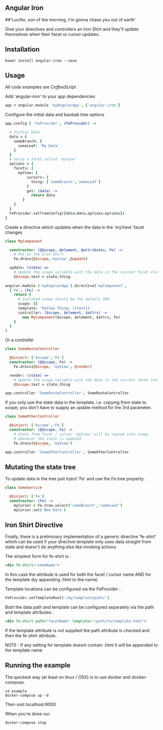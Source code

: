 Angular Iron
------------

##'Lucifer, son of the morning, I'm gonna chase you out of earth'

Give your directives and controllers an Iron Shirt and they'll update themselves when their facet or cursor updates.
 
Installation
------------

```
bower install angular-iron --save
```

Usage
-----

*All code examples are CoffeeScript*

Add 'angular-iron' to your app dependencies

```CoffeeScript
app = angular.module 'myAngularApp', ['angular-iron']
```

Configure the initial data and baobab tree options

```CoffeeScript
app.config [ 'FeProvider', (FeProvider) ->

  # Initial Data
  data = {
    someBranch: {
      someLeaf: 'My Data'
    }
  }
  # Setup a facet called 'myView'
  options = {
    facets: {
      myView: {
          cursors: {
            thing: ['someBranch','someLeaf']
          }
          get: (data) ->
            return data
        }
    }
  }
  FeProvider.setTreeConfig({data:data,options:options})
]
```

Create a directive which updates when the data in the 'myView' facet changes
 
```CoffeeScript
class MyComponent

  constructor: (@$scope, @element, @attributes, Fe) ->
    # Put on the Iron Shirt
    Fe.dress(@$scope,'myView',@update)

  update: (state) =>
    # Update the scope variable with the data in the current facet state
    @$scope.text = state.thing
    
angular.module ('myAngularApp').directive('myComponent',
  ['Fe', (Fe) ->
    return {
      # Isolated scope should be the default IMO.
      scope: {}
      template: 'MyView Thing: {{text}}'
      controller: ($scope, $element, $attrs) ->
        new MyComponent($scope, $element, $attrs, Fe)
    }
  ]
)
```

Or a controller

```CoffeeScript
class SomeRouteController

  @$inject: ['$scope','Fe']
  constructor: (@$scope, Fe) ->
    Fe.dress(@$scope, 'myView', @render)

  render: (state) =>
    # Update the scope variable with the data in the current facet state
    @$scope.text = state.thing

app.controller 'SomeRouteController', SomeRouteController
```

If you only use the state data in the template, i.e. copying from state to scope, you don't have to supply an 
update method for the 3rd parameter.

```CoffeeScript
class SomeOtherController

  @$inject: ['$scope','Fe']
  constructor: (@$scope, Fe) ->
    # State from facet / cursor 'myView' will be copied into scope
    # whenever the state is updated
    Fe.dress(@$scope, 'myView')

app.controller 'SomeOtherController', SomeOtherController
```

Mutating the state tree
-----------------------

To update data in the tree just inject 'Fe' and use the Fe.tree property.

```CoffeeScript
class SomeService

  @$inject: ['Fe']
  constructor: (Fe) ->
    myCursor = Fe.tree.select('someBranch','someLeaf')
    myCursor.set('New Data')
```

Iron Shirt Directive
--------------------

Finally, there is a preliminary implementation of a generic directive 'fe-shirt' which can be used if your directive 
template only uses data straight from state and doesn't do anything else like invoking actions.

The simplest form for fe-shirt is :

```html
<div fe-shirt="someName">
```
In this case the attribute is used for both the facet / cursor name AND for the template (by appending .html to the name)

Template locations can be configured via the FeProvider :

```CoffeeScript
FeProvider.setTemplateRoot('/my/template/path/')
```

Both the data path and template can be configured separately via the path and template attributes :

```html
<div fe-shirt path="facetName" template="/path/to/template.html">
```

If the template attribute is not supplied the path attribute is checked and then the fe-shirt attribute.

NOTE : If any setting for template doesnt contain .html it will be appended to the template name

Running the example
-------------------

The quickest way (at least on linux / OSX) is to use docker and docker-compose.

```
cd example
docker-compose up -d
```

Then visit localhost:9000

When you're done run

```
docker-compose stop
```

